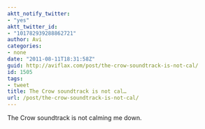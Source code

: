 ```yaml
---
aktt_notify_twitter:
- "yes"
aktt_twitter_id:
- "101782939288862721"
author: Avi
categories:
- none
date: "2011-08-11T18:31:58Z"
guid: http://aviflax.com/post/the-crow-soundtrack-is-not-cal/
id: 1505
tags:
- tweet
title: The Crow soundtrack is not cal…
url: /post/the-crow-soundtrack-is-not-cal/
---
```

The Crow soundtrack is not calming me down.